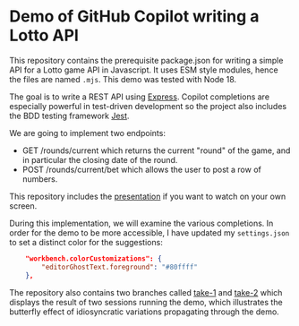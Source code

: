 # Demo of GitHub Copilot writing a Lotto API

This repository contains the prerequisite package.json for writing a simple API for a Lotto game API in Javascript. It uses ESM style modules, hence the files are named `.mjs`. This demo was tested with Node 18.

The goal is to write a REST API using [Express](https://expressjs.com/). Copilot completions are especially powerful in test-driven development so the project also includes the BDD testing framework [Jest](https://jestjs.io).

We are going to implement two endpoints:

- GET /rounds/current which returns the current "round" of the game, and in particular the closing date of the round.
- POST /rounds/current/bet which allows the user to post a row of numbers.

This repository includes the [presentation](./GitHub%20Copilot%20demo.pdf) if you want to watch on your own screen.

During this implementation, we will examine the various completions. In order for the demo to be more accessible, I have updated my `settings.json` to set a distinct color for the suggestions:

```json
    "workbench.colorCustomizations": {
        "editorGhostText.foreground": "#80ffff"
    },
```

The repository also contains two branches called [take-1](https://github.com/bittrance/github-copilot-demo/tree/take-1) and [take-2](https://github.com/bittrance/github-copilot-demo/tree/take-2) which displays the result of two sessions running the demo, which illustrates the butterfly effect of idiosyncratic variations propagating through the demo.
